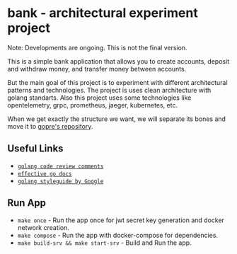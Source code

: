 # bank - architectural experiment project

Note: Developments are ongoing. This is not the final version.

This is a simple bank application that allows you to create accounts, deposit and withdraw money, and transfer money between accounts.

But the main goal of this project is to experiment with different architectural patterns and technologies. The project is uses clean architecture with golang standarts. Also this project uses some technologies like opentelemetry, grpc, prometheus, jaeger, kubernetes, etc.

When we get exactly the structure we want, we will separate its bones and move it to [gopre's repository](https://github.com/9ssi7/gopre).

## Useful Links

- [`golang code review comments`](https://go.dev/wiki/CodeReviewComments)
- [`effective go docs`](https://go.dev/doc/effective_go)
- [`golang styleguide by Google`](https://google.github.io/styleguide/go/decisions)

## Run App

- `make once` - Run the app once for jwt secret key generation and docker network creation.
- `make compose` - Run the app with docker-compose for dependencies.
- `make build-srv && make start-srv` - Build and Run the app.
